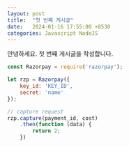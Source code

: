 ```yaml
---
layout: post
title:  "첫 번째 게시글"
date:   2024-01-16 17:55:00 +0530
categories: Javascript NodeJS
---
```

안녕하세요. 첫 번째 게시글을 작성합니다.

```javascript
const Razorpay = require('razorpay');

let rzp = Razorpay({
	key_id: 'KEY_ID',
	secret: 'name'
});

// capture request
rzp.capture(payment_id, cost)
	.then(function (data) {
		return 2;
	})
```
